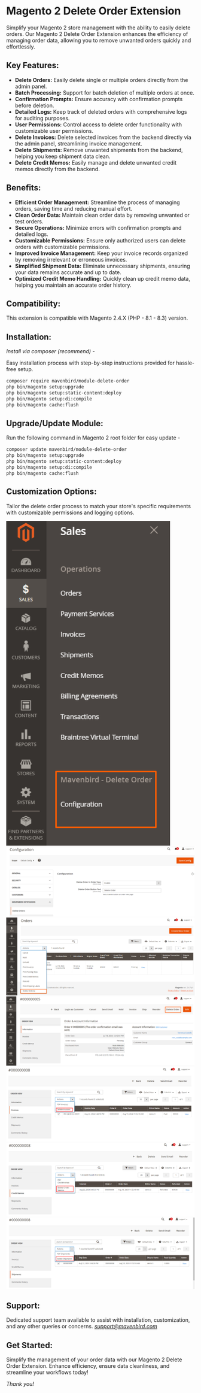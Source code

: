 # Magento 2 Delete Order Extension

Simplify your Magento 2 store management with the ability to easily delete orders. Our Magento 2 Delete Order Extension enhances the efficiency of managing order data, allowing you to remove unwanted orders quickly and effortlessly.

## Key Features:

- **Delete Orders:**
Easily delete single or multiple orders directly from the admin panel.
- **Batch Processing:**
Support for batch deletion of multiple orders at once.
- **Confirmation Prompts:**
Ensure accuracy with confirmation prompts before deletion.
- **Detailed Logs:**
Keep track of deleted orders with comprehensive logs for auditing purposes.
- **User Permissions:**
Control access to delete order functionality with customizable user permissions.
- **Delete Invoices:**
Delete selected invoices from the backend directly via the admin panel, streamlining invoice management.
- **Delete Shipments:**
Remove unwanted shipments from the backend, helping you keep shipment data clean.
- **Delete Credit Memos:**
Easily manage and delete unwanted credit memos directly from the backend.

## Benefits:

- **Efficient Order Management:**
Streamline the process of managing orders, saving time and reducing manual effort.
- **Clean Order Data:**
Maintain clean order data by removing unwanted or test orders.
- **Secure Operations:**
Minimize errors with confirmation prompts and detailed logs.
- **Customizable Permissions:**
Ensure only authorized users can delete orders with customizable permissions.
- **Improved Invoice Management:**
Keep your invoice records organized by removing irrelevant or erroneous invoices.
- **Simplified Shipment Data:**
Eliminate unnecessary shipments, ensuring your data remains accurate and up to date.
- **Optimized Credit Memo Handling:**
Quickly clean up credit memo data, helping you maintain an accurate order history.

## Compatibility:
This extension is compatible with Magento 2.4.X (PHP - 8.1 - 8.3) version.

## Installation:
*Install via composer (recommend)* - 

Easy installation process with step-by-step instructions provided for hassle-free setup.
~~~~~~~~~~~~~~~~~~~~~
composer require mavenbird/module-delete-order
php bin/magento setup:upgrade
php bin/magento setup:static-content:deploy
php bin/magento setup:di:compile
php bin/magento cache:flush
~~~~~~~~~~~~~~~~~~~~~

## Upgrade/Update Module:
Run the following command in Magento 2 root folder for easy update -
~~~~~~~~~~~~~~~~~~~~~
composer update mavenbird/module-delete-order
php bin/magento setup:upgrade
php bin/magento setup:static-content:deploy
php bin/magento setup:di:compile
php bin/magento cache:flush
~~~~~~~~~~~~~~~~~~~~~

## Customization Options:
Tailor the delete order process to match your store's specific requirements with customizable permissions and logging options.

![img1](./doc/images/1.png)
![img2](./doc/images/2.png)
![img3](./doc/images/3.png)
![img4](./doc/images/4.png)
![img5](./doc/images/5.png)
![img6](./doc/images/6.png)
![img7](./doc/images/7.png)

## Support:
Dedicated support team available to assist with installation, customization, and any other queries or concerns.
*[support@mavenbird.com](mailto:support@mavenbird.com)* 

## Get Started:
Simplify the management of your order data with our Magento 2 Delete Order Extension. Enhance efficiency, ensure data cleanliness, and streamline your workflows today!

*Thank you!*
